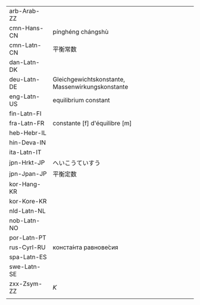 | | | |
|-|-|-|
| arb-Arab-ZZ |  |  |
| cmn-Hans-CN | pínghéng chángshù |  |
| cmn-Latn-CN | 平衡常数 |  |
| dan-Latn-DK |  |  |
| deu-Latn-DE | Gleichgewichtskonstante, Massenwirkungskonstante |  |
| eng-Latn-US | equilibrium constant |  |
| fin-Latn-FI |  |  |
| fra-Latn-FR | constante [f] d'équilibre [m] |  |
| heb-Hebr-IL |  |  |
| hin-Deva-IN |  |  |
| ita-Latn-IT |  |  |
| jpn-Hrkt-JP | へいこうていすう |  |
| jpn-Jpan-JP | 平衡定数 |  |
| kor-Hang-KR |  |  |
| kor-Kore-KR |  |  |
| nld-Latn-NL |  |  |
| nob-Latn-NO |  |  |
| por-Latn-PT |  |  |
| rus-Cyrl-RU | конста́нта равнове́сия |  |
| spa-Latn-ES |  |  |
| swe-Latn-SE |  |  |
| zxx-Zsym-ZZ | 𝘒 |  |
|  |  |  |
